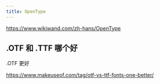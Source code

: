 ```yaml
---
title: OpenType
---
```



https://www.wikiwand.com/zh-hans/OpenType

## .OTF 和 .TTF 哪个好

.OTF 更好

https://www.makeuseof.com/tag/otf-vs-ttf-fonts-one-better/
